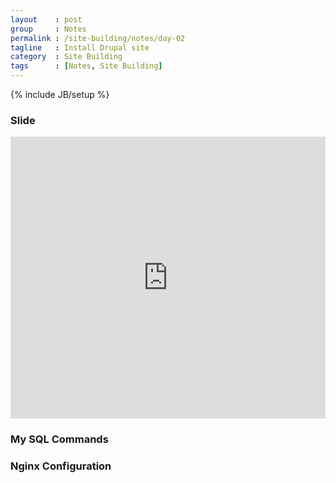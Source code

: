 ```yaml
---
layout    : post
group     : Notes
permalink : /site-building/notes/day-02
tagline   : Install Drupal site
category  : Site Building
tags      : [Notes, Site Building]
---
```

{% include JB/setup %}

### Slide
<iframe src="http://docs.google.com/present/embed?id=dgk9kvfq_1dtdz84gt&size=m" frameborder="0" width="100%" height="451">
</iframe>

### My SQL Commands
<script src="https://gist.github.com/1985019.js?file=mysql-commands.txt">
</script>

### Nginx Configuration
<script src="https://gist.github.com/1985019.js?file=training.drupal.local">
</script>

